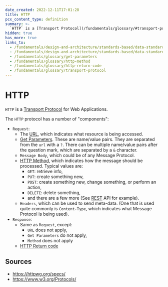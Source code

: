 ```yaml
---
date_created: 2022-12-11T17:01:28
title: HTTP
pcx_content_type: definition
summary: >-
  `HTTP` is a [Transport Protocol](/fundamentals/glossary/#transport-protocol) for Web Applications.
hidden: true
has_more: true
links_to:
  - /fundamentals/design-and-architecture/standards-based/data-standards/rest
  - /fundamentals/design-and-architecture/standards-based/data-standards/url
  - /fundamentals/glossary/get-parameters
  - /fundamentals/glossary/http-method
  - /fundamentals/glossary/http-return-code
  - /fundamentals/glossary/transport-protocol
---
```


# HTTP

`HTTP` is a [Transport Protocol](/fundamentals/glossary/transport-protocol) for Web Applications.

The `HTTP` protocol has a number of "components":

- `Request`:
  - The [URL](/fundamentals/design-and-architecture/standards-based/data-standards/url), which indicates what resource is being accessed.
  - [Get Parameters](/fundamentals/glossary/get-parameters). These are name/value pairs. They are separated from the `url` with a `?`. There can be multiple name/value pairs after the question mark, which are separated by a `&` character.
  - `Message Body`, which could be of any Message Protocol.
  - [HTTP Method](/fundamentals/glossary/http-method), which indicates how the message should be processed. Typical values are:
    - `GET`: retrieve info,
    - `PUT`: create something new,
    - `POST`: create something new, change something, or perform an action,
    - `DELETE`: delete something,
    - and there are a few more (See [REST](/fundamentals/design-and-architecture/standards-based/data-standards/rest) API for example).
  - `Headers`, which can be used to send meta-data. (One that is used quite commonly is `Content-Type`, which indicates what Message Protocol is being used).
- `Response`:
  - Same as `Request`, except:
    - `URL` does not apply,
    - `Get Parameters` do not apply,
    - `Method` does not apply
  - [HTTP Return code](/fundamentals/glossary/http-return-code)

## Sources

- https://httpwg.org/specs/
- https://www.w3.org/Protocols/
